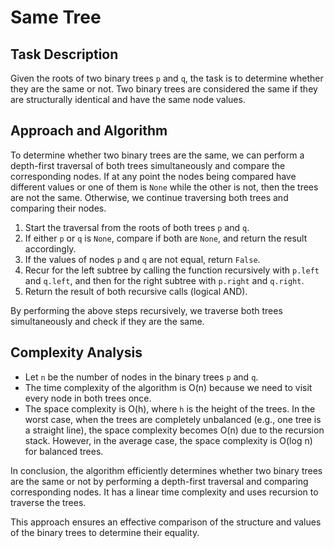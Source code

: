 # Same Tree

## Task Description
Given the roots of two binary trees `p` and `q`, the task is to determine whether they are the same or not. Two binary trees are considered the same if they are structurally identical and have the same node values.

## Approach and Algorithm
To determine whether two binary trees are the same, we can perform a depth-first traversal of both trees simultaneously and compare the corresponding nodes. If at any point the nodes being compared have different values or one of them is `None` while the other is not, then the trees are not the same. Otherwise, we continue traversing both trees and comparing their nodes.

1. Start the traversal from the roots of both trees `p` and `q`.
2. If either `p` or `q` is `None`, compare if both are `None`, and return the result accordingly.
3. If the values of nodes `p` and `q` are not equal, return `False`.
4. Recur for the left subtree by calling the function recursively with `p.left` and `q.left`, and then for the right subtree with `p.right` and `q.right`.
5. Return the result of both recursive calls (logical AND).

By performing the above steps recursively, we traverse both trees simultaneously and check if they are the same.

## Complexity Analysis
- Let `n` be the number of nodes in the binary trees `p` and `q`.
- The time complexity of the algorithm is O(n) because we need to visit every node in both trees once.
- The space complexity is O(h), where `h` is the height of the trees. In the worst case, when the trees are completely unbalanced (e.g., one tree is a straight line), the space complexity becomes O(n) due to the recursion stack. However, in the average case, the space complexity is O(log n) for balanced trees.

In conclusion, the algorithm efficiently determines whether two binary trees are the same or not by performing a depth-first traversal and comparing corresponding nodes. It has a linear time complexity and uses recursion to traverse the trees.

This approach ensures an effective comparison of the structure and values of the binary trees to determine their equality.
